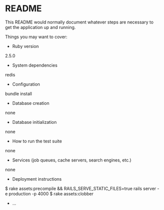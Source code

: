 # README

This README would normally document whatever steps are necessary to get the
application up and running.

Things you may want to cover:

* Ruby version

2.5.0

* System dependencies

redis

* Configuration

bundle install

* Database creation

none

* Database initialization

none

* How to run the test suite

none

* Services (job queues, cache servers, search engines, etc.)

none

* Deployment instructions

$ rake assets:precompile && RAILS_SERVE_STATIC_FILES=true rails server -e production -p 4000
$ rake assets:clobber

* ...

